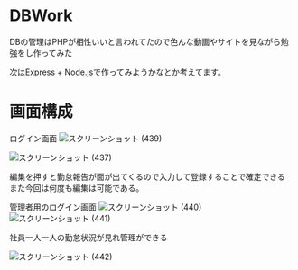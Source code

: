# DBWork

DBの管理はPHPが相性いいと言われてたので色んな動画やサイトを見ながら勉強をし作ってみた

次はExpress + Node.jsで作ってみようかなとか考えてます。

# 画面構成

ログイン画面
![スクリーンショット (439)](https://user-images.githubusercontent.com/67303349/123573080-3c6c4a80-d808-11eb-8e37-3df84be1568b.png)

![スクリーンショット (437)](https://user-images.githubusercontent.com/67303349/123573105-4b52fd00-d808-11eb-8d6c-2c1097e698dc.png)


編集を押すと勤怠報告が面が出てくるので入力して登録することで確定できる
また今回は何度も編集は可能である。

管理者用のログイン画面
![スクリーンショット (440)](https://user-images.githubusercontent.com/67303349/123573373-c5838180-d808-11eb-9a10-6ea9885b22d2.png)
![スクリーンショット (441)](https://user-images.githubusercontent.com/67303349/123573374-c61c1800-d808-11eb-8ee8-bb20f9c31eb6.png)

社員一人一人の勤怠状況が見れ管理ができる

![スクリーンショット (442)](https://user-images.githubusercontent.com/67303349/123573376-c74d4500-d808-11eb-8a6a-ea134c1a2d98.png)

